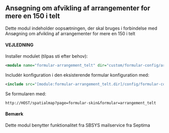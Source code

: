 ## Ansøgning om afvikling af arrangementer for mere en 150 i telt

Dette modul indeholder oopsætningen, der skal bruges i forbindelse med Ansøgning om afvikling af arrangementer for mere en 150 i telt

#### VEJLEDNING

Installer modulet (tilpas sti efter behov):
```xml
<module name="formular-arrangement_telt" dir="custom/formular-config/arrangement_telt" permissionlevel="public"/>
```

Includér konfiguration i den eksisterende formular konfiguration med:
```xml
<include src="[module:formular-arrangement_telt.dir]/config/formular-config.xml" nodes="/config/*" mustexist="false"/>
```

Se formularen med:
```text
http://HOST/spatialmap?page=formular-skin&formular=arrangement_telt
```

#### Bemærk
Dette modul benytter funktionalitet fra SBSYS mailservice fra Septima




